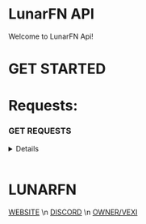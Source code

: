 # LunarFN API

Welcome to LunarFN Api!


# GET STARTED

# Requests:

### GET REQUESTS

<details>
<table>
  <tr><td>C</td><td>/Lang/c.md</td></tr>
  <tr><td>C#</td><td>/Lang/csharp.md</td></tr>
  <tr><td>HTTP</td><td>/Lang/http.md</td></tr>
  <tr><td>Javascript</td><td>/Lang/javascript.md</td></tr>
  <tr><td>NodeJs</td><td>/Lang/node.md</td></tr>
  <tr><td>Objective-C</td><td>/Lang/objectc.md</td></tr>
  <tr><td>PHP</td><td>/Lang/php.md</td></tr>
  <tr><td>PowerShell</td><td>/Lang/ps.md</td></tr>
  <tr><td>Python</td><td>/Lang/py.md</td></tr>
  <tr><td>Ruby</td><td>/Lang/ruby.md</td></tr>
  <tr><td>Shell</td><td>/Lang/shel.mdl</td></tr>
  <tr><td>Swift</td><td>/Lang/swift.md</td></tr>
</table>
</details>
<br>



# LUNARFN

[WEBSITE](https://www.lunarfn.com)
\n
[DISCORD](https://discord.gg/lunarfn)
\n
[OWNER/VEXI](https://www.vexidev.tk)
